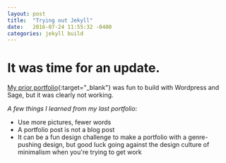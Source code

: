 ```yaml
---
layout: post
title:  "Trying out Jekyll"
date:   2016-07-24 11:55:32 -0400
categories: jekyll build
---
```


# It was time for an update.

[My prior portfolio](http://thundernixon.com){:target="\_blank"} was fun to build with Wordpress and Sage, but it was clearly  not working.


<em>A few things I learned from my last portfolio: </em>

* Use more pictures, fewer words
* A portfolio post is not a blog post
* It can be a fun design challenge to make a portfolio with a genre-pushing design, but good luck going against the design culture of minimalism when you're trying to get work
